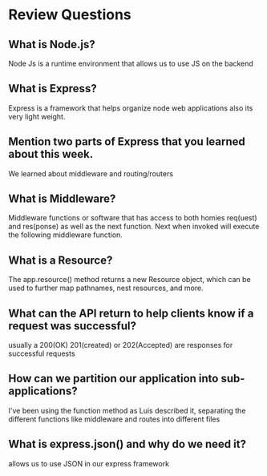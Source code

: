 # Review Questions

## What is Node.js?
Node Js is a runtime environment that allows us to use JS on the backend

## What is Express?
Express is a framework that helps organize node web applications also its very light weight.

## Mention two parts of Express that you learned about this week.
We learned about middleware and routing/routers

## What is Middleware?
Middleware functions or software that has access to both homies req(uest) and res(ponse) as well as the next function. Next when invoked will execute the following middleware function.

## What is a Resource?
The app.resource() method returns a new Resource object, which can be used to further map pathnames, nest resources, and more.

## What can the API return to help clients know if a request was successful?
usually a 200(OK) 201(created) or 202(Accepted) are responses for successful requests

## How can we partition our application into sub-applications?
I've been using the function method as Luis described it, separating the different functions like middleware and routes into different files
## What is express.json() and why do we need it?
allows us to use JSON in our express framework